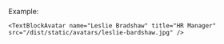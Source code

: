 Example:

	<TextBlockAvatar name="Leslie Bradshaw" title="HR Manager" src="/dist/static/avatars/leslie-bardshaw.jpg" />
